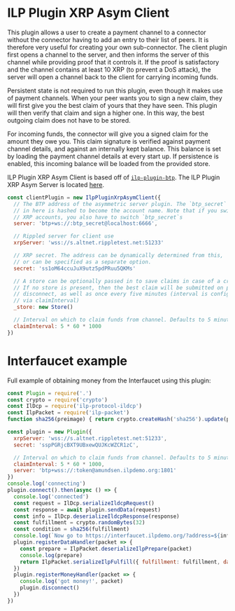 # ILP Plugin XRP Asym Client

This plugin allows a user to create a payment channel to a connector without
the connector having to add an entry to their list of peers. It is therefore
very useful for creating your own sub-connector. The client plugin first opens
a channel to the server, and then informs the server of this channel while
providing proof that it controls it. If the proof is satisfactory and the
channel contains at least 10 XRP (to prevent a DoS attack), the server will
open a channel back to the client for carrying incoming funds.

Persistent state is not required to run this plugin, even though it makes use
of payment channels. When your peer wants you to sign a new claim, they will
first give you the best claim of yours that they have seen. This plugin will
then verify that claim and sign a higher one. In this way, the best outgoing
claim does not have to be stored.

For incoming funds, the connector will give you a signed claim for the amount
they owe you. This claim signature is verified against payment channel details,
and against an internally kept balance. This balance is set by loading the
payment channel details at every start up. If persistence is enabled, this
incoming balance will be loaded from the provided store.

ILP Plugin XRP Asym Client is based off of
[`ilp-plugin-btp`](https://github.com/interledgerjs/ilp-plugin-btp). The ILP
Plugin XRP Asym Server is located
[here](https://github.com/interledgerjs/ilp-plugin-xrp-asym-server).

```js
const clientPlugin = new IlpPluginXrpAsymClient({
  // The BTP address of the asymmetric server plugin. The `btp_secret`
  // in here is hashed to become the account name. Note that if you switch
  // XRP accounts, you also have to switch `btp_secret`s
  server: 'btp+ws://:btp_secret@localhost:6666',

  // Rippled server for client use
  xrpServer: 'wss://s.altnet.rippletest.net:51233'

  // XRP secret. The address can be dynamically determined from this,
  // or can be specified as a separate option.
  secret: 'ss1oM64ccuJuX9utz5pdPRuu5QKMs'

  // A store can be optionally passed in to save claims in case of a crash.
  // If no store is present, then the best claim will be submitted on plugin
  // disconnect, as well as once every five minutes (interval is configurable
  // via claimInterval)
  _store: new Store()

  // Interval on which to claim funds from channel. Defaults to 5 minutes.
  claimInterval: 5 * 60 * 1000
})
```

# Interfaucet example

Full example of obtaining money from the Interfaucet using this plugin:
```js
const Plugin = require('.')
const crypto = require('crypto')
const IlDcp = require('ilp-protocol-ildcp')
const IlpPacket = require('ilp-packet')
function sha256(preimage) { return crypto.createHash('sha256').update(preimage).digest() }

const plugin = new Plugin({
  xrpServer: 'wss://s.altnet.rippletest.net:51233',
  secret: 'sspPGRjcBXT9UBxewQUJKcWZCR1zC',

  // Interval on which to claim funds from channel. Defaults to 5 minutes.
  claimInterval: 5 * 60 * 1000,
  server: 'btp+wss://:token@amundsen.ilpdemo.org:1801'
})
console.log('connecting')
plugin.connect().then(async () => {
  console.log('connected')
  const request = IlDcp.serializeIldcpRequest()
  const response = await plugin.sendData(request)
  const info = IlDcp.deserializeIldcpResponse(response)
  const fulfillment = crypto.randomBytes(32)
  const condition = sha256(fulfillment)
  console.log(`Now go to https://interfaucet.ilpdemo.org/?address=${info.clientAddress}&condition=${condition.toString('hex')}`)
  plugin.registerDataHandler(packet => {
    const prepare = IlpPacket.deserializeIlpPrepare(packet)
    console.log(prepare)
    return IlpPacket.serializeIlpFulfill({ fulfillment: fulfillment, data: Buffer.from([]) })
  })
  plugin.registerMoneyHandler(packet => {
    console.log('got money!', packet)
    plugin.disconnect()
  })
})
```

